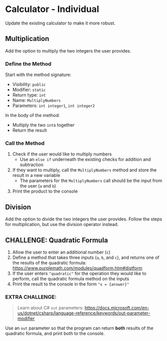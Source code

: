 # Calculator - Individual
Update the existing calculator to make it more robust.

## Multiplication
Add the option to multiply the two integers the user provides.

### Define the Method
Start with the method signature:
- Visibility: `public`
- Modifier: `static`
- Return type: `int`
- Name: `MultiplyNumbers`
- Parameters: `int integer1`, `int integer2`

In the body of the method:
- Multiply the two `int`s together
- Return the result

### Call the Method
1. Check if the user would like to multiply numbers  
    - Use an `else if` underneath the existing checks for addition and subtraction
1. If they want to multiply, call the `MultiplyNumbers` method and store the result in a new variable
    - The parameters for the `MultiplyNumbers` call should be the input from the user (`a` and `b`)
1. Print the product to the console

## Division
Add the option to divide the two integers the user provides. Follow the steps for multiplication, but use the division operator instead.

## CHALLENGE: Quadratic Formula
1. Allow the user to enter an additional number (`c`)
1. Define a method that takes three inputs (`a`, `b`, and `c`), and returns one of the results of the quadratic formula: https://www.purplemath.com/modules/quadform.htm#distform
1. If the user enters `"quadratic"` for the operation they would like to perform, call the quadratic formula method on the inputs
1. Print the result to the console in the form `"x = {answer}"`

### EXTRA CHALLENGE:
>Learn about C# `out` parameters: https://docs.microsoft.com/en-us/dotnet/csharp/language-reference/keywords/out-parameter-modifier

Use an `out` parameter so that the program can return **both** results of the quadratic formula, and print both to the console.